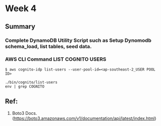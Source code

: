 # Week 4
## Summary
### Complete DynamoDB Utility Script such as Setup Dynomodb schema_load, list tables, seed data.
### AWS CLI Command LIST COGNITO USERS 

```
$ aws cognito-idp list-users --user-pool-id=<ap-southeast-2_USER POOL ID>
```

```
./bin/cognito/list-users
env | grep COGNITO
```
## Ref:
1. Boto3 Docs.
(https://boto3.amazonaws.com/v1/documentation/api/latest/index.html)